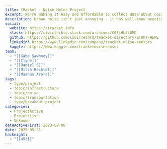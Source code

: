 ```yaml
---
title: tRacket - Noise Meter Project
excerpt: We’re making it easy and affordable to collect data about noise
description: Urban noise isn’t just annoying - it has well-know negative effects on your physical and mental health. Our mission with tRacket is to put a number to this issue and make it easy and affordable to monitor urban noise, to empower individual, communities, advocates and government agencies to understand harmful noise in our cities and to eventually reduce it within our communities. Our project has been running since Fall 2023, and we have designed and deployed a number of devices across Ontario that are accessible through our online dashboard. If you are interested in urban environmental issues, IOT devices, open data, or annoyed by noise and would like to share your story, join us.
social:
  website: https://tracket.info
  slack: https://civictechto.slack.com/archives/C05LHL4L8MD
  github: https://github.com/CivicTechTO/tRacket-directory-START-HERE
  linkedin: https://www.linkedin.com/company/tracket-noise-sensors
  kaggle: https://www.kaggle.com/tracketnoisesensor
team:
  - "[[Gabe Sawhney]]"
  - "[[Clyne]]"
  - "[[Daniel S]]"
  - "[[Mitch Bechtel]]"
  - "[[Maanas Arora]]"
tags:
  - type/project
  - topic/infrastructure
  - topic/noise
  - topic/transportation
  - type/breakout-project
categories:
  - ProjectActive
  - ProjectLive
  - Unknown
dateActiveFirst: 2023-08-08
date: 2025-05-31
hacknight:
  - "[[453]]"
---
```

